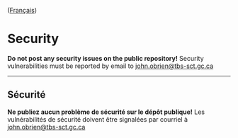([Français](#sécurité))

# Security

**Do not post any security issues on the public repository!** Security vulnerabilities must be reported by email to [john.obrien@tbs-sct.gc.ca](mailto:john.obrien@tbs-sct.gc.ca)

______________________

## Sécurité

**Ne publiez aucun problème de sécurité sur le dépôt publique!** Les vulnérabilités de sécurité doivent être signalées par courriel à [john.obrien@tbs-sct.gc.ca](mailto:john.obrien@tbs-sct.gc.ca)

